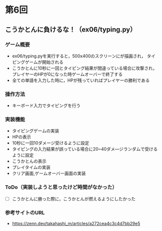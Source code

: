 # 第6回
## こうかとんに負けるな！（ex06/typing.py）
### ゲーム概要
- ex06/typing.pyを実行すると，500x400のスクリーンにが描画され，
タイピングゲームが開始される
- こうかとんに10秒に一回とタイピング結果が間違っている場合に攻撃され，プレイヤーのHPが0になった時ゲームオーバーで終了する
- 全ての単語を入力した時に，HPが残っていればプレイヤーの勝利である
### 操作方法
- キーボード入力でタイピングを行う
### 実装機能
- タイピングゲームの実装
- HPの表示
- 10秒に一回10ダメージ受けるように設定
- タイピングの入力結果が誤っている場合に20~40ダメ―ジランダムで受けるように設定
- こうかとんの表示
- プレイタイムの実装
- クリア画面,ゲームオーバー画面の実装
### ToDo（実装しようと思ったけど時間がなかった）
- [ ] こうかとんに勝った際に，こうかとんが燃えるようにしたかった
### 参考サイトのURL
- https://zenn.dev/takahashi_m/articles/a272cea4c3c4d7bb29e5
